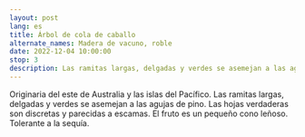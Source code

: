 ```yaml
---
layout: post
lang: es
title: Árbol de cola de caballo
alternate_names: Madera de vacuno, roble
date: 2022-12-04 10:00:00
stop: 3
description: Las ramitas largas, delgadas y verdes se asemejan a las agujas de pino.
---
```

Originaria del este de Australia y las islas del Pacífico. Las ramitas largas, delgadas y verdes se asemejan a las agujas de pino. Las hojas verdaderas son discretas y parecidas a escamas. El fruto es un pequeño cono leñoso. Tolerante a la sequía.
